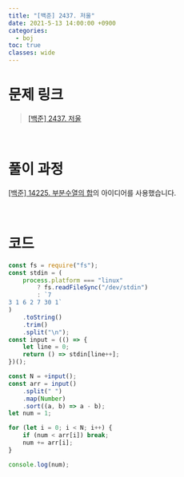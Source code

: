 ```yaml
---
title: "[백준] 2437. 저울"
date: 2021-5-13 14:00:00 +0900
categories:
  - boj
toc: true
classes: wide
---
```


# 문제 링크

> [[백준] 2437. 저울](https://www.acmicpc.net/problem/2437)

<br>

# 풀이 과정

[[백준] 14225. 부분수열의 합](https://ddb8036631.github.io/boj/14225_부분수열의-합)의 아이디어를 사용했습니다.

<br>

# 코드

```jsx
const fs = require("fs");
const stdin = (
    process.platform === "linux"
        ? fs.readFileSync("/dev/stdin")
        : `7
3 1 6 2 7 30 1`
)
    .toString()
    .trim()
    .split("\n");
const input = (() => {
    let line = 0;
    return () => stdin[line++];
})();

const N = +input();
const arr = input()
    .split(" ")
    .map(Number)
    .sort((a, b) => a - b);
let num = 1;

for (let i = 0; i < N; i++) {
    if (num < arr[i]) break;
    num += arr[i];
}

console.log(num);
```